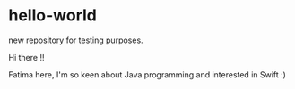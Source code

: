 # hello-world
new repository for testing purposes.

Hi there !!

Fatima here, I'm so keen about Java programming and interested in Swift :)
